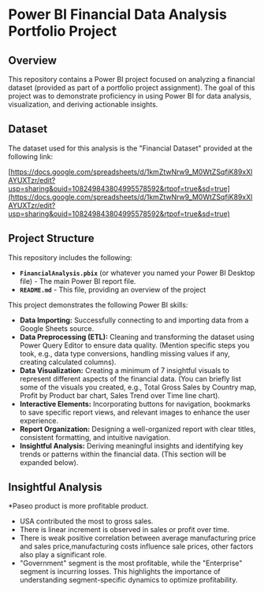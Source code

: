 # Power BI Financial Data Analysis Portfolio Project

## Overview

This repository contains a Power BI project focused on analyzing a financial dataset (provided as part of a portfolio project assignment). The goal of this project was to demonstrate proficiency in using Power BI for data analysis, visualization, and deriving actionable insights.

## Dataset

The dataset used for this analysis is the "Financial Dataset" provided at the following link:

[https://docs.google.com/spreadsheets/d/1kmZtwNrw9_M0WtZSqfjK89xXlAYUXTzr/edit?usp=sharing&ouid=108249843804995578592&rtpof=true&sd=true](https://docs.google.com/spreadsheets/d/1kmZtwNrw9_M0WtZSqfjK89xXlAYUXTzr/edit?usp=sharing&ouid=108249843804995578592&rtpof=true&sd=true)

## Project Structure

This repository includes the following:

* **`FinancialAnalysis.pbix`** (or whatever you named your Power BI Desktop file) - The main Power BI report file.
* **`README.md`** - This file, providing an overview of the project

This project demonstrates the following Power BI skills:

* **Data Importing:** Successfully connecting to and importing data from a Google Sheets source.
* **Data Preprocessing (ETL):** Cleaning and transforming the dataset using Power Query Editor to ensure data quality. (Mention specific steps you took, e.g., data type conversions, handling missing values if any, creating calculated columns).
* **Data Visualization:** Creating a minimum of 7 insightful visuals to represent different aspects of the financial data. (You can briefly list some of the visuals you created, e.g., Total Gross Sales by Country map, Profit by Product bar chart, Sales Trend over Time line chart).
* **Interactive Elements:** Incorporating buttons for navigation, bookmarks to save specific report views, and relevant images to enhance the user experience.
* **Report Organization:** Designing a well-organized report with clear titles, consistent formatting, and intuitive navigation.
* **Insightful Analysis:** Deriving meaningful insights and identifying key trends or patterns within the financial data. (This section will be expanded below).

## Insightful Analysis

*Paseo product is more profitable product.
* USA contributed the most to gross sales.
* There is linear increment is observed in sales or profit over time.
* There is weak positive correlation between average manufacturing price and sales price,manufacturing costs influence sale prices, other factors also play a significant role.
* "Government" segment is the most profitable, while the "Enterprise" segment is incurring losses. This highlights the importance of understanding segment-specific dynamics to optimize profitability.
